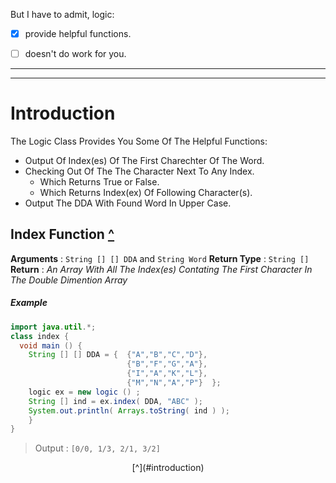 But I have to admit, logic:

- [x] provide helpful functions.
- [ ] doesn't do work for you.


___
___

# Introduction

The Logic Class Provides You Some Of The Helpful Functions:

- Output Of Index(es) Of The First Charechter Of The Word.
- Checking Out Of The The Character Next To Any Index.
  - Which Returns True or False.
  - Which Returns Index(ex) Of Following Character(s).
- Output The DDA With Found Word In Upper Case.  



## Index Function [^](#introduction)
**Arguments** : `String [] [] DDA` and `String Word`
**Return Type** : `String []`
**Return** : *An Array With All The Index(es) Contating The First Character In The Double Dimention Array*

##### Example
```java
import java.util.*;
class index {
  void main () {
    String [] [] DDA = {  {"A","B","C","D"},
                          {"B","F","G","A"},
                          {"I","A","K","L"},
                          {"M","N","A","P"}  };
    logic ex = new logic () ;
    String [] ind = ex.index( DDA, "ABC" );
    System.out.println( Arrays.toString( ind ) );
    }
}
```
> Output :  `[0/0, 1/3, 2/1, 3/2]`

<div align="center">
  [^](#introduction)
</div>
